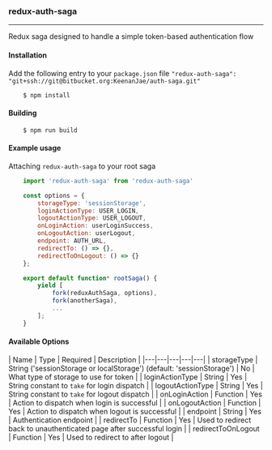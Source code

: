 ### redux-auth-saga
---

Redux saga designed to handle a simple token-based authentication flow

#### Installation

Add the following entry to your `package.json` file `"redux-auth-saga": "git+ssh://git@bitbucket.org:KeenanJae/auth-saga.git"`

        $ npm install

#### Building

        $ npm run build

#### Example usage

Attaching `redux-auth-saga` to your root saga

```js
    import 'redux-auth-saga' from 'redux-auth-saga'

    const options = {
        storageType: 'sessionStorage',
        loginActionType: USER_LOGIN,
        logoutActionType: USER_LOGOUT,
        onLoginAction: userLoginSuccess,
        onLogoutAction: userLogout,
        endpoint: AUTH_URL,
        redirectTo: () => {},
        redirectToOnLogout: () => {}
    };

    export default function* rootSaga() {
        yield [
            fork(reduxAuthSaga, options),
            fork(anotherSaga),
            ...
        ];
    }
```


#### Available Options

| Name  | Type  | Required  |  Description |
|---|---|---|---|---|
| storageType  | String ('sessionStorage or localStorage') (default: 'sessionStorage')  | No  | What type of storage to use for token |
|  loginActionType | String  | Yes  | String constant to `take` for login dispatch  |
|  logoutActionType | String  | Yes  |  String constant to `take` for logout dispatch |
|  onLoginAction | Function  | Yes  |  Action to dispatch when login is successful |
|  onLogoutAction | Function  | Yes  |  Action to dispatch when logout is successful  |
|  endpoint | String  | Yes  |  Authentication endpoint |
|  redirectTo | Function  | Yes  |  Used to redirect back to unauthenticated page after successful login |
|  redirectToOnLogout | Function  | Yes  |  Used to redirect to after logout |
